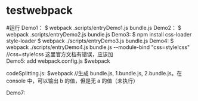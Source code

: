 # testwebpack
#运行
Demo1： $ webpack .scripts/entryDemo1.js bundle.js
Demo2： $ webpack .scripts/entryDemo2.js bundle.js
Demo3:  $ npm install css-loader style-loader
	    $ webpack ./scripts/entryDemo3.js bundle.js
Demo4:  $ webpack ./scripts/entryDemo4.js bundle.js --module-bind "css=style\!css"
		//css=style\!css 这里官方文档有错误，应该加 \
Demo5: 	add webpack.config.js
		$webpack
		
codeSplitting.js:  $webpack
		//生成 bundle.js, 1.bundle.js, 2.bundle.js。在 console 中，可以输出 b 的值，但是无 a 的值（未执行）

Demo7:

